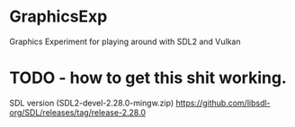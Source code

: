 # GraphicsExp

Graphics Experiment for playing around with SDL2 and Vulkan

# TODO - how to get this shit working.
SDL version (SDL2-devel-2.28.0-mingw.zip)
https://github.com/libsdl-org/SDL/releases/tag/release-2.28.0